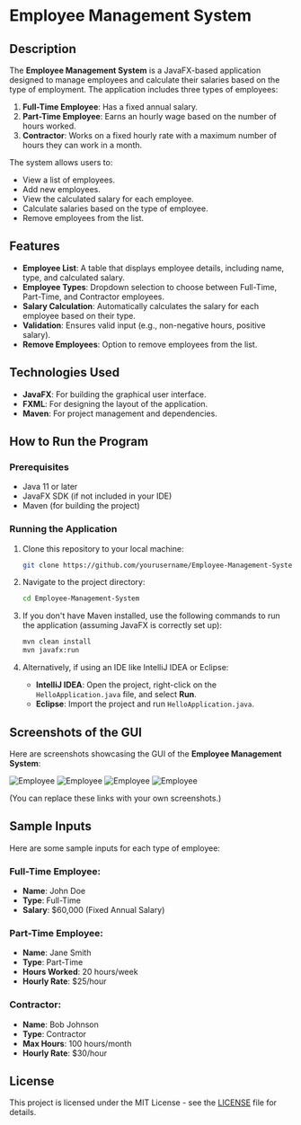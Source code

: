 # Employee Management System

## Description
The **Employee Management System** is a JavaFX-based application designed to manage employees and calculate their salaries based on the type of employment. The application includes three types of employees:
1. **Full-Time Employee**: Has a fixed annual salary.
2. **Part-Time Employee**: Earns an hourly wage based on the number of hours worked.
3. **Contractor**: Works on a fixed hourly rate with a maximum number of hours they can work in a month.

The system allows users to:
- View a list of employees.
- Add new employees.
- View the calculated salary for each employee.
- Calculate salaries based on the type of employee.
- Remove employees from the list.

## Features
- **Employee List**: A table that displays employee details, including name, type, and calculated salary.
- **Employee Types**: Dropdown selection to choose between Full-Time, Part-Time, and Contractor employees.
- **Salary Calculation**: Automatically calculates the salary for each employee based on their type.
- **Validation**: Ensures valid input (e.g., non-negative hours, positive salary).
- **Remove Employees**: Option to remove employees from the list.

## Technologies Used
- **JavaFX**: For building the graphical user interface.
- **FXML**: For designing the layout of the application.
- **Maven**: For project management and dependencies.

## How to Run the Program

### Prerequisites
- Java 11 or later
- JavaFX SDK (if not included in your IDE)
- Maven (for building the project)

### Running the Application
1. Clone this repository to your local machine:
   ```bash
   git clone https://github.com/yourusername/Employee-Management-System.git
   ```
   
2. Navigate to the project directory:
   ```bash
   cd Employee-Management-System
   ```

3. If you don't have Maven installed, use the following commands to run the application (assuming JavaFX is correctly set up):
   ```bash
   mvn clean install
   mvn javafx:run
   ```

4. Alternatively, if using an IDE like IntelliJ IDEA or Eclipse:
   - **IntelliJ IDEA**: Open the project, right-click on the `HelloApplication.java` file, and select **Run**.
   - **Eclipse**: Import the project and run `HelloApplication.java`.

## Screenshots of the GUI

Here are screenshots showcasing the GUI of the **Employee Management System**:

![Employee](Screens/employee1.png)
![Employee](Screens/employee2.png)
![Employee](Screens/employee3.png)
![Employee](Screens/employee4.png)


(You can replace these links with your own screenshots.)

## Sample Inputs

Here are some sample inputs for each type of employee:

### Full-Time Employee:
- **Name**: John Doe
- **Type**: Full-Time
- **Salary**: $60,000 (Fixed Annual Salary)

### Part-Time Employee:
- **Name**: Jane Smith
- **Type**: Part-Time
- **Hours Worked**: 20 hours/week
- **Hourly Rate**: $25/hour

### Contractor:
- **Name**: Bob Johnson
- **Type**: Contractor
- **Max Hours**: 100 hours/month
- **Hourly Rate**: $30/hour

## License
This project is licensed under the MIT License - see the [LICENSE](LICENSE) file for details.
